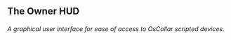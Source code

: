 ## The Owner HUD

###### A graphical user interface for ease of access to OsCollar scripted devices.


